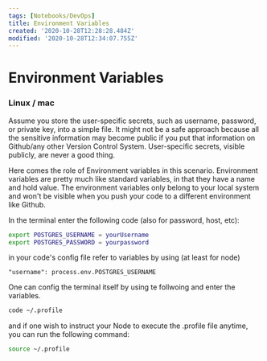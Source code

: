```yaml
---
tags: [Notebooks/DevOps]
title: Environment Variables
created: '2020-10-28T12:28:28.484Z'
modified: '2020-10-28T12:34:07.755Z'
---
```


# Environment Variables

### Linux / mac

Assume you store the user-specific secrets, such as username, password, or private key, into a simple file. It might not be a safe approach because all the sensitive information may become public if you put that information on Github/any other Version Control System. User-specific secrets, visible publicly, are never a good thing.

Here comes the role of Environment variables in this scenario. Environment variables are pretty much like standard variables, in that they have a name and hold value. The environment variables only belong to your local system and won't be visible when you push your code to a different environment like Github.

In the terminal enter the following code (also for password, host, etc):
```bash
export POSTGRES_USERNAME = yourUsername
export POSTGRES_PASSWORD = yourpassword
```

in your code's config file refer to variables by using (at least for node)
```config
"username": process.env.POSTGRES_USERNAME
```

One can config the terminal itself by using te follwoing and enter the variables. 
```bash
code ~/.profile
```

and if one wish to instruct your Node to execute the .profile file anytime, you can run the following command:
```bash
source ~/.profile
```
